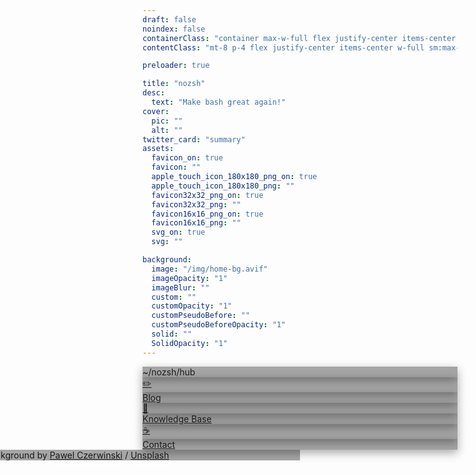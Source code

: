 ```yaml
---
draft: false
noindex: false
containerClass: "container max-w-full flex justify-center items-center h-screen"
contentClass: "mt-8 p-4 flex justify-center items-center w-full sm:max-w-md flex-col gap-3 font-semibold"

preloader: true

title: "nozsh"
desc:
  text: "Make bash great again!"
cover:
  pic: ""
  alt: ""
twitter_card: "summary"
assets:
  favicon_on: true
  favicon: ""
  apple_touch_icon_180x180_png_on: true
  apple_touch_icon_180x180_png: ""
  favicon32x32_png_on: true
  favicon32x32_png: ""
  favicon16x16_png_on: true
  favicon16x16_png: ""
  svg_on: true
  svg: ""

background:
  image: "/img/home-bg.avif"
  imageOpacity: "1"
  imageBlur: ""
  custom: ""
  customOpacity: "1"
  customPseudoBefore: ""
  customPseudoBeforeOpacity: "1"
  solid: ""
  SolidOpacity: "1"
---
```


<style>
  #background-image {
    filter: hue-rotate(200deg) brightness(0.9) contrast(1.3);
  }

  .itemsbg {
    background: rgba(0, 0, 0, 0.35);
  }

  .item {
    box-shadow: rgba(0, 0, 0, 0.35) 0px 5px 15px;
    transition: all 0.2s ease;
  }

  .action:hover .item {
    box-shadow: rgba(0, 0, 0, 0.5) 0px 5px 15px;
    background: rgba(0, 0, 0, 0.2);
  }
</style>

<div class="itemsbg py-4 flex flex-col justify-center items-center backdrop-blur-[1rem] rounded-lg w-full">
  <div class="flex items-center m-2 leading-none action cursor-default">
    <div class="item bg-transparent p-2 flex justify-center items-center w-[32px] mr-2 backdrop-blur-[1rem] rounded-lg">
      <img class="" src="/fav/favicon.svg" alt="" loading="lazy">
    </div>
    <div class="item bg-transparent py-2 px-6 backdrop-blur-[1rem] rounded-lg">~/nozsh/hub</div>
  </div>
</div>

<div class="itemsbg py-4 flex flex-col justify-center items-center backdrop-blur-[1rem] rounded-lg w-full">
  <a href="/blog/">
    <div class="flex items-center m-2 leading-none action">
      <div class="item bg-transparent p-2 flex justify-center w-[32px] mr-2 backdrop-blur-[1rem] rounded-lg">✏️</div>
      <div class="item bg-transparent py-2 px-6 backdrop-blur-[1rem] rounded-lg">Blog</div>
    </div>
  </a>

  <a href="/kb/">
    <div class="flex items-center m-2 leading-none action">
      <div class="item bg-transparent p-2 flex justify-center items-center w-[32px] mr-2 backdrop-blur-[1rem] rounded-lg">🧠</div>
      <div class="item bg-transparent py-2 px-6 backdrop-blur-[1rem] rounded-lg">Knowledge Base</div>
    </div>
  </a>

  <a href="/contact/">
    <div class="flex items-center m-2 leading-none action">
      <div class="item bg-transparent p-2 flex justify-center items-center w-[32px] mr-2 backdrop-blur-[1rem] rounded-lg">☕</div>
      <div class="item bg-transparent py-2 px-6 backdrop-blur-[1rem] rounded-lg">Contact</div>
    </div>
  </a>
</div>

<div class="credits itemsbg cursor-default fixed text-sm text-nowrap overflow-hidden leading-[0.2] bottom-[1rem] px-[1.5rem] py-[1.5rem] backdrop-blur-[1rem] rounded-lg">
  Background by <a class="font-bold cool-underline" href="https://unsplash.com/@pawel_czerwinski">Pawel Czerwinski</a> / <a class="font-bold cool-underline" href="https://unsplash.com/">Unsplash</a>
</div>

<style>
  .credits {
    left: 50%;
    transform: translateX(-50%);
  }
</style>

<style>
  .cool-underline {
    position: relative;
    display: inline-block;
  }

  .cool-underline::after {
    content: '';
    position: absolute;
    bottom: -10px;
    left: 0;
    width: 100%;
    height: 2px;
    background-color: rgba(255, 255, 255, 1);
    transition: all 0.2s ease;
    transform-origin: right;
  }

  .cool-underline:hover::after {
    transform: scaleX(0);
  }
</style>
